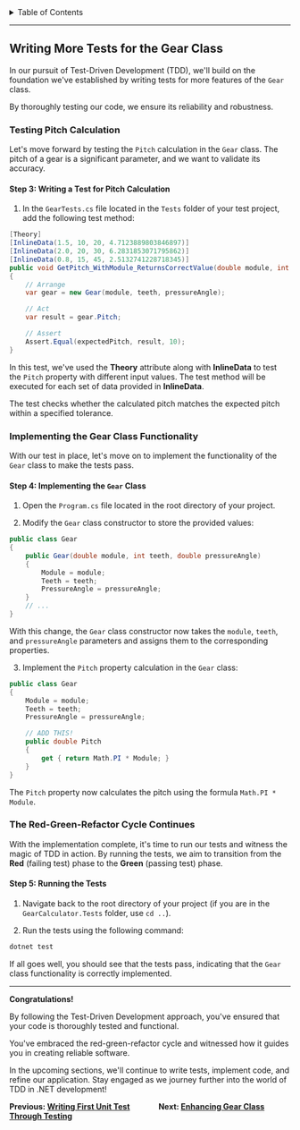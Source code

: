 <details markdown="block">
   <summary>Table of Contents</summary>
   

1. [Introduction to Test-Driven Development (TDD) in .NET](https://bitquip.github.io/.NET-TDD/introducing)
   - Welcome!
   - Strap in, and off you go!


2. [Why Test-Driven Development?](https://bitquip.github.io/.NET-TDD/why)
   - The Red-Green-Refactor Process
   - Red
   - Green
   - Refactor

  
3. [Getting Started](https://bitquip.github.io/.NET-TDD/started)
   - Prerequisites
   - Setting Up
   - Understanding the setup
  

4. [Writing Tests for the Gear Class](https://bitquip.github.io/.NET-TDD/first)
   - Your First Test: Calculating Base Diameter
     
   - Writing More Tests for the Gear Class
   - Evolving Code Through Test-Driven Refactorings


5. [Adding More Tests](https://bitquip.github.io/.NET-TDD/another)
   - Testing Pitch Calculation
   - Implementing the Gear Class Functionality
   - The Red-Green-Refactor Cycle Continues!

  
6. [Enhancing the Gear Class](https://bitquip.github.io/.NET-TDD/more)
   - Testing Pitch Diameter Calculation
   - Implementing More Gear Class Functionality
   - Nice work!

  
7. [Evolving Code Through Test-Driven Refactorings](https://bitquip.github.io/.NET-TDD/refactoring)
   - Testing New Functionality: Gear Ratio
   - Test-Driven Refactoring


8. [Ensuring Code Quality with Test Coverage](https://bitquip.github.io/.NET-TDD/coverage)
   - Understanding Test Coverage
   - Interpreting the Coverage Report
   - Embracing Test-Driven Development and Test Coverage


9. [Mastering Unit Testing with Test Doubles](https://bitquip.github.io/.NET-TDD/mocks)
   - Introducing Test Doubles
   - Step 14: Using Test Doubles
   - Writing Tests with Mocks
   - Step 15: Writing Tests with Mocks
   - Implementing Code with Mocked Dependencies
   - Step 16: Implementing Code with Mocked Dependencies
   - Embracing Isolation with Test Doubles


10. [Efficient Testing with Parameterized Tests](https://bitquip.github.io/.NET-TDD/parameterized)
   - Introducing Parameterized Tests
   - Step 17: Writing Parameterized Tests
   - Achieving Comprehensive Testing with Efficiency


11. [Organizing Tests with Test Suites](https://bitquip.github.io/.NET-TDD/organization)
   - Introducing Test Suites
   - Step 18: Organizing Tests into Suites


12. [Applying TDD Best Practices](https://bitquip.github.io/.NET-TDD/bestpractices)
   - Real-World TDD: Best Practices and Considerations
   - Step 19: Real-World TDD Best Practices


13. [Conclusion: Your Journey in Test-Driven Development](https://bitquip.github.io/.NET-TDD/conclusion)
    - Congratulations on your hard work!
    - Key Takeaways
    - Continuing your excellence


</details>

---

## Writing More Tests for the Gear Class

In our pursuit of Test-Driven Development (TDD), we'll build on the foundation we've established by writing tests for more features of the `Gear` class.

By thoroughly testing our code, we ensure its reliability and robustness.

### Testing Pitch Calculation

Let's move forward by testing the `Pitch` calculation in the `Gear` class. The pitch of a gear is a significant parameter, and we want to validate its accuracy.

#### Step 3: Writing a Test for Pitch Calculation

1. In the `GearTests.cs` file located in the `Tests` folder of your test project, add the following test method:

```csharp
[Theory]
[InlineData(1.5, 10, 20, 4.7123889803846897)]
[InlineData(2.0, 20, 30, 6.2831853071795862)]
[InlineData(0.8, 15, 45, 2.5132741228718345)]
public void GetPitch_WithModule_ReturnsCorrectValue(double module, int teeth, double pressureAngle, double expectedPitch)
{
    // Arrange
    var gear = new Gear(module, teeth, pressureAngle);

    // Act
    var result = gear.Pitch;

    // Assert
    Assert.Equal(expectedPitch, result, 10);
}
```

In this test, we've used the **Theory** attribute along with **InlineData** to test the `Pitch` property with different input values. The test method will be executed for each set of data provided in **InlineData**.

The test checks whether the calculated pitch matches the expected pitch within a specified tolerance.

### Implementing the Gear Class Functionality

With our test in place, let's move on to implement the functionality of the `Gear` class to make the tests pass.

#### Step 4: Implementing the `Gear` Class

1. Open the `Program.cs` file located in the root directory of your project.

2. Modify the `Gear` class constructor to store the provided values:

```csharp
public class Gear
{
    public Gear(double module, int teeth, double pressureAngle)
    {
        Module = module;
        Teeth = teeth;
        PressureAngle = pressureAngle;
    }
    // ...
}
```

With this change, the `Gear` class constructor now takes the `module`, `teeth`, and `pressureAngle` parameters and assigns them to the corresponding properties.

3. Implement the `Pitch` property calculation in the `Gear` class:

```csharp
public class Gear
{
    Module = module;
    Teeth = teeth;
    PressureAngle = pressureAngle;

    // ADD THIS!
    public double Pitch
    {
        get { return Math.PI * Module; }
    }
}
```

The `Pitch` property now calculates the pitch using the formula `Math.PI * Module`.

### The Red-Green-Refactor Cycle Continues

With the implementation complete, it's time to run our tests and witness the magic of TDD in action. By running the tests, we aim to transition from the **Red** (failing test) phase to the **Green** (passing test) phase.

#### Step 5: Running the Tests

1. Navigate back to the root directory of your project (if you are in the `GearCalculator.Tests` folder, use `cd ..`).

2. Run the tests using the following command:

```bash
dotnet test
```

If all goes well, you should see that the tests pass, indicating that the `Gear` class functionality is correctly implemented.

---

**Congratulations!**

 By following the Test-Driven Development approach, you've ensured that your code is thoroughly tested and functional. 

You've embraced the red-green-refactor cycle and witnessed how it guides you in creating reliable software.

In the upcoming sections, we'll continue to write tests, implement code, and refine our application. Stay engaged as we journey further into the world of TDD in .NET development!



**Previous: [Writing First Unit Test](https://bitquip.github.io/.NET-TDD/why)** <space></space> <space></space> &nbsp; &nbsp; &nbsp; &nbsp; &nbsp;&nbsp;&nbsp; **Next: [Enhancing Gear Class Through Testing](https://bitquip.github.io/.NET-TDD/more)**
